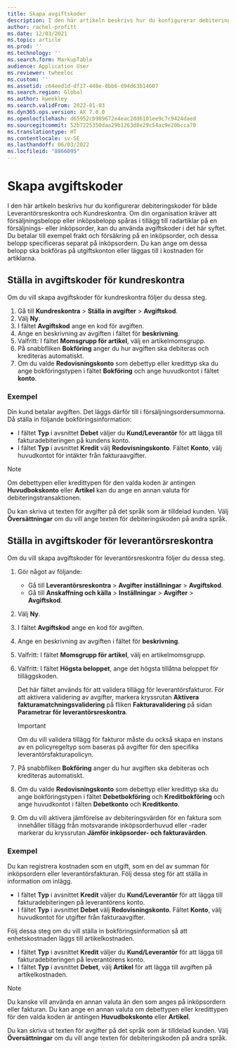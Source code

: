 ```yaml
---
title: Skapa avgiftskoder
description: I den här artikeln beskrivs hur du konfigurerar debiteringskoder för både Leverantörsreskontra och Kundreskontra.
author: rachel-profitt
ms.date: 12/03/2021
ms.topic: article
ms.prod: ''
ms.technology: ''
ms.search.form: MarkupTable
audience: Application User
ms.reviewer: twheeloc
ms.custom: ''
ms.assetid: c64eed1d-df17-448e-8bb6-d94d63b14607
ms.search.region: Global
ms.author: kweekley
ms.search.validFrom: 2022-01-03
ms.dyn365.ops.version: AX 7.0.0
ms.openlocfilehash: d65952cb989672e4eac2dd6101ee9c7c9424daed
ms.sourcegitcommit: 52b7225350daa29b1263d8e29c54ac9e20bcca70
ms.translationtype: HT
ms.contentlocale: sv-SE
ms.lasthandoff: 06/03/2022
ms.locfileid: "8866095"
---
```

# <a name="create-charges-codes"></a>Skapa avgiftskoder

I den här artikeln beskrivs hur du konfigurerar debiteringskoder för både Leverantörsreskontra och Kundreskontra. Om din organisation kräver att försäljningsbelopp eller inköpsbelopp spåras i tillägg till radartiklar på en försäljnings- eller inköpsorder, kan du använda avgiftskoder i det här syftet. Du betalar till exempel frakt och försäkring på en inköpsorder, och dessa belopp specificeras separat på inköpsordern. Du kan ange om dessa belopp ska bokföras på utgiftskonton eller läggas till i kostnaden för artiklarna.

## <a name="set-up-charges-codes-for-accounts-receivable"></a>Ställa in avgiftskoder för kundreskontra

Om du vill skapa avgiftskoder för kundreskontra följer du dessa steg.

1. Gå till **Kundreskontra** &gt; **Ställa in avgifter** &gt; **Avgiftskod**.
2. Välj **Ny**.
3. I fältet **Avgiftskod** ange en kod för avgiften.
3. Ange en beskrivning av avgiften i fältet för **beskrivning**.
4. Valfritt: I fältet **Momsgrupp för artikel**, välj en artikelmomsgrupp.
5. På snabbfliken **Bokföring** anger du hur avgiften ska debiteras och krediteras automatiskt.
6. Om du valde **Redovisningskonto** som debettyp eller kredittyp ska du ange bokföringstypen i fältet **Bokföring** och ange huvudkontot i fältet **konto**.

### <a name="example"></a>Exempel

Din kund betalar avgiften. Det läggs därför till i försäljningsordersummorna. Då ställa in följande bokföringsinformation:

- I fältet **Typ** i avsnittet **Debet** väljer du **Kund/Leverantör** för att lägga till fakturadebiteringen på kundens konto.
- I fältet **Typ** i avsnittet **Kredit** välj **Redovisningskonto**. Fältet **Konto**, välj huvudkontot för intäkter från fakturaavgifter.

> [!NOTE]
> Om debettypen eller kredittypen för den valda koden är antingen **Huvudbokskonto** eller **Artikel** kan du ange en annan valuta för debiteringstransaktionen.

Du kan skriva ut texten för avgifter på det språk som är tilldelad kunden. Välj **Översättningar** om du vill ange texten för debiteringskoden på andra språk.

## <a name="set-up-charges-codes-for-accounts-payable"></a>Ställa in avgiftskoder för leverantörsreskontra

Om du vill skapa avgiftskoder för leverantörsreskontra följer du dessa steg.

1. Gör något av följande:

    - Gå till **Leverantörsreskontra** &gt; **Avgifter** **inställningar** &gt; **Avgiftskod**.
    - Gå till **Anskaffning och källa** &gt; **Inställningar** &gt; **Avgifter** &gt; **Avgiftskod**.

2. Välj **Ny**.
3. I fältet **Avgiftskod** ange en kod för avgiften.
3. Ange en beskrivning av avgiften i fältet för **beskrivning**.
4. Valfritt: I fältet **Momsgrupp för artikel**, välj en artikelmomsgrupp.
5. Valfritt: I fältet **Högsta beloppet**, ange det högsta tillåtna beloppet för tilläggskoden.

    Det här fältet används för att validera tillägg för leverantörsfakturor. För att aktivera validering av avgifter, markera kryssrutan **Aktivera fakturamatchningsvalidering** på fliken **Fakturavalidering** på sidan **Parametrar för leverantörsreskontra**.

    > [!IMPORTANT]
    > Om du vill validera tillägg för fakturor måste du också skapa en instans av en policyregeltyp som baseras på avgifter för den specifika leverantörsfakturapolicyn.

6. På snabbfliken **Bokföring** anger du hur avgiften ska debiteras och krediteras automatiskt.
7. Om du valde **Redovisningskonto** som debettyp eller kredittyp ska du ange bokföringstypen i fältet **Debetbokföring** och **Kreditbokföring** och ange huvudkontot i fälten **Debetkonto** och **Kreditkonto**.
8. Om du vill aktivera jämförelse av debiteringsvärden för en faktura som innehåller tillägg från motsvarande inköpsorderhuvud eller -rader markerar du kryssrutan **Jämför inköpsorder- och fakturavärden**.

### <a name="example"></a>Exempel

Du kan registrera kostnaden som en utgift, som en del av summan för inköpsordern eller leverantörsfakturan. Följ dessa steg för att ställa in information om inlägg. 

- I fältet **Typ** i avsnittet **Kredit** väljer du **Kund/Leverantör** för att lägga till fakturadebiteringen på leverantörens konto.
- I fältet **Typ** i avsnittet **Debet** välj **Redovisningskonto**. Fältet **Konto**, välj huvudkontot för utgifter från fakturaavgifter.

Följ dessa steg om du vill ställa in bokföringsinformation så att enhetskostnaden läggs till artikelkostnaden.

- I fältet **Typ** i avsnittet **Kredit** väljer du **Kund/Leverantör** för att lägga till fakturadebiteringen på leverantörens konto.
- I fältet **Typ** i avsnittet **Debet**, välj **Artikel** för att lägga till avgiften på artikelkostnaden.

> [!NOTE]
> Du kanske vill använda en annan valuta än den som anges på inköpsordern eller fakturan. Du kan ange en annan valuta om debettypen eller kredittypen för den valda koden är antingen **Huvudbokskonto** eller **Artikel**.

Du kan skriva ut texten för avgifter på det språk som är tilldelad kunden. Välj **Översättningar** om du vill ange texten för debiteringskoden på andra språk.
